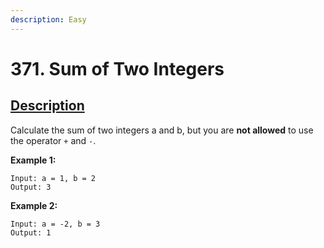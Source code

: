 ```yaml
---
description: Easy
---
```


# 371. Sum of Two Integers

## [Description](https://leetcode.com/problems/sum-of-two-integers/)

Calculate the sum of two integers a and b, but you are **not allowed** to use the operator `+` and `-`.

**Example 1:**

```text
Input: a = 1, b = 2
Output: 3
```

**Example 2:**

```text
Input: a = -2, b = 3
Output: 1
```

